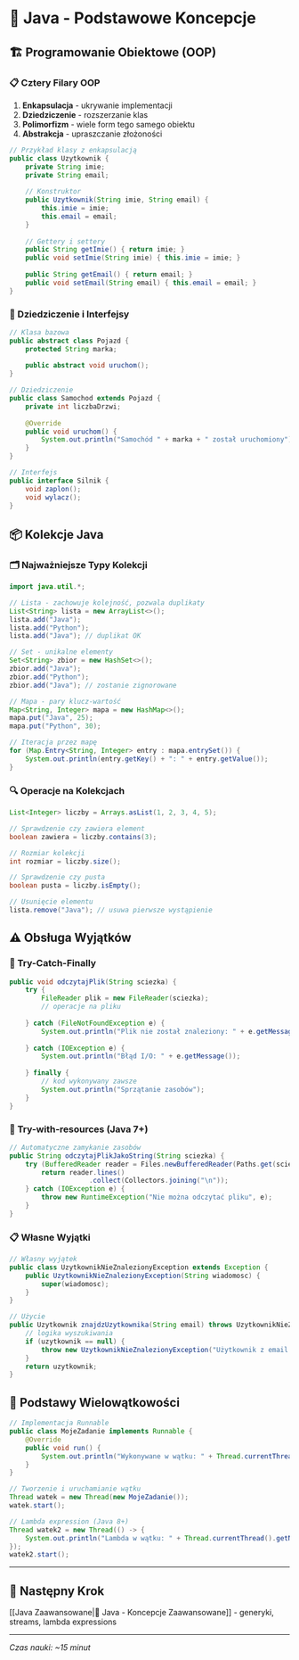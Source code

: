 # 🔰 Java - Podstawowe Koncepcje

## 🏗️ Programowanie Obiektowe (OOP)

### 📋 Cztery Filary OOP
1. **Enkapsulacja** - ukrywanie implementacji
2. **Dziedziczenie** - rozszerzanie klas
3. **Polimorfizm** - wiele form tego samego obiektu
4. **Abstrakcja** - upraszczanie złożoności

```java
// Przykład klasy z enkapsulacją
public class Uzytkownik {
    private String imie;
    private String email;
    
    // Konstruktor
    public Uzytkownik(String imie, String email) {
        this.imie = imie;
        this.email = email;
    }
    
    // Gettery i settery
    public String getImie() { return imie; }
    public void setImie(String imie) { this.imie = imie; }
    
    public String getEmail() { return email; }
    public void setEmail(String email) { this.email = email; }
}
```

### 🔄 Dziedziczenie i Interfejsy

```java
// Klasa bazowa
public abstract class Pojazd {
    protected String marka;
    
    public abstract void uruchom();
}

// Dziedziczenie
public class Samochod extends Pojazd {
    private int liczbaDrzwi;
    
    @Override
    public void uruchom() {
        System.out.println("Samochód " + marka + " został uruchomiony");
    }
}

// Interfejs
public interface Silnik {
    void zaplon();
    void wylacz();
}
```

## 📦 Kolekcje Java

### 🗂️ Najważniejsze Typy Kolekcji

```java
import java.util.*;

// Lista - zachowuje kolejność, pozwala duplikaty
List<String> lista = new ArrayList<>();
lista.add("Java");
lista.add("Python");
lista.add("Java"); // duplikat OK

// Set - unikalne elementy
Set<String> zbior = new HashSet<>();
zbior.add("Java");
zbior.add("Python");
zbior.add("Java"); // zostanie zignorowane

// Mapa - pary klucz-wartość
Map<String, Integer> mapa = new HashMap<>();
mapa.put("Java", 25);
mapa.put("Python", 30);

// Iteracja przez mapę
for (Map.Entry<String, Integer> entry : mapa.entrySet()) {
    System.out.println(entry.getKey() + ": " + entry.getValue());
}
```

### 🔍 Operacje na Kolekcjach

```java
List<Integer> liczby = Arrays.asList(1, 2, 3, 4, 5);

// Sprawdzenie czy zawiera element
boolean zawiera = liczby.contains(3);

// Rozmiar kolekcji
int rozmiar = liczby.size();

// Sprawdzenie czy pusta
boolean pusta = liczby.isEmpty();

// Usunięcie elementu
lista.remove("Java"); // usuwa pierwsze wystąpienie
```

## ⚠️ Obsługa Wyjątków

### 🎯 Try-Catch-Finally

```java
public void odczytajPlik(String sciezka) {
    try {
        FileReader plik = new FileReader(sciezka);
        // operacje na pliku
        
    } catch (FileNotFoundException e) {
        System.out.println("Plik nie został znaleziony: " + e.getMessage());
        
    } catch (IOException e) {
        System.out.println("Błąd I/O: " + e.getMessage());
        
    } finally {
        // kod wykonywany zawsze
        System.out.println("Sprzątanie zasobów");
    }
}
```

### 🚀 Try-with-resources (Java 7+)

```java
// Automatyczne zamykanie zasobów
public String odczytajPlikJakoString(String sciezka) {
    try (BufferedReader reader = Files.newBufferedReader(Paths.get(sciezka))) {
        return reader.lines()
                    .collect(Collectors.joining("\n"));
    } catch (IOException e) {
        throw new RuntimeException("Nie można odczytać pliku", e);
    }
}
```

### 📋 Własne Wyjątki

```java
// Własny wyjątek
public class UzytkownikNieZnalezionyException extends Exception {
    public UzytkownikNieZnalezionyException(String wiadomosc) {
        super(wiadomosc);
    }
}

// Użycie
public Uzytkownik znajdzUzytkownika(String email) throws UzytkownikNieZnalezionyException {
    // logika wyszukiwania
    if (uzytkownik == null) {
        throw new UzytkownikNieZnalezionyException("Użytkownik z email " + email + " nie istnieje");
    }
    return uzytkownik;
}
```

## 🧵 Podstawy Wielowątkowości

```java
// Implementacja Runnable
public class MojeZadanie implements Runnable {
    @Override
    public void run() {
        System.out.println("Wykonywane w wątku: " + Thread.currentThread().getName());
    }
}

// Tworzenie i uruchamianie wątku
Thread watek = new Thread(new MojeZadanie());
watek.start();

// Lambda expression (Java 8+)
Thread watek2 = new Thread(() -> {
    System.out.println("Lambda w wątku: " + Thread.currentThread().getName());
});
watek2.start();
```

---

## 🔗 Następny Krok
[[Java Zaawansowane|🚀 Java - Koncepcje Zaawansowane]] - generyki, streams, lambda expressions

---
*Czas nauki: ~15 minut*